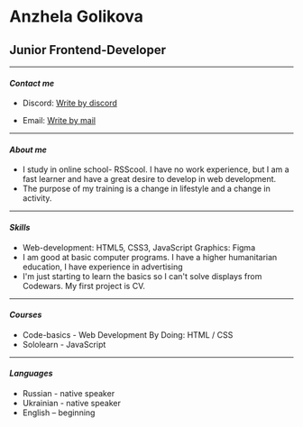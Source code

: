 # Anzhela Golikova #

## Junior Frontend-Developer ##
---

#### ___Contact me___
* Discord: [Write by discord](https://github.com/Anzhela53)

* Email: [Write by mail](a.y.golikova@gmail.com)

---
#### ___About me___
* I study in online school- RSScool. I have no work experience, but I am a fast learner and have a great desire to develop in web development. 
* The purpose of my training is a change in lifestyle and a change in activity.

---
#### ___Skills___ 
* Web-development: HTML5, CSS3, JavaScript
Graphics: Figma
* I am good at basic computer programs. I have a higher humanitarian education, I have experience in advertising
* I'm just starting to learn the basics so I can't solve displays from Codewars. My first project is CV.

---
#### ___Courses___ 
* Code-basics - Web Development By Doing: HTML / CSS
* Sololearn - JavaScript

---
#### ___Languages___ 
* Russian - native speaker
* Ukrainian - native speaker
* English – beginning

